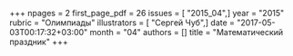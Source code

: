 +++
npages = 2
first_page_pdf = 26
issues = [ "2015_04",]
year = "2015"
rubric = "Олимпиады"
illustrators = [ "Сергей Чуб",]
date = "2017-05-03T00:17:32+03:00"
month = "04"
authors = []
title = "Математический праздник"
+++
